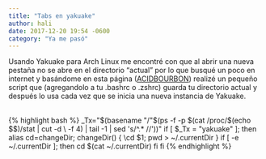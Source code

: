 ```yaml
---
title: "Tabs en yakuake"
author: hali
date: 2017-12-20 19:54 -0600
category: "Ya me pasó"
---
```


Usando Yakuake para Arch Linux me encontré con que al abrir una nueva pestaña no se abre en el directorio
“actual” por lo que busqué un poco en internet y basándome en esta página 
([ACIDBOURBON](https://acidbourbon.wordpress.com/2016/12/03/a-quick-and-dirty-fix-for-yakuakes-open-new-tab-in-same-directory-issue/)) realizé un
pequeño script que (agregandolo a tu .bashrc o .zshrc) guarda tu directorio actual y después lo usa cada
vez que se inicia una nueva instancia de Yakuake.
<br><br>
<div class="code">
{% highlight bash %}
_Tx="$(basename "/"$(ps -f -p $(cat /proc/$(echo $$)/stat | cut -d \  -f 4) | tail -1 | sed 's/^.* //'))"
if [ $_Tx = "yakuake" ]; then
  alias cd=changeDir;
  changeDir() {
    \cd $1;
    pwd > ~/.currentDir
  }
  if [ -e ~/.currentDir ]; then
    cd $(cat ~/.currentDir)
  fi
fi
{% endhighlight %}
</div>
